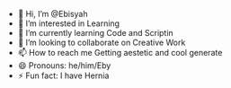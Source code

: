 - 👋 Hi, I’m @Ebisyah
- 👀 I’m interested in Learning
- 🌱 I’m currently learning Code and Scriptin
- 💞️ I’m looking to collaborate on Creative Work
- 📫 How to reach me Getting aestetic and cool generate
- 😄 Pronouns: he/him/Eby
- ⚡ Fun fact: I have Hernia


<!---
Ebisyah/Ebisyah is a ✨ special ✨ repository because its `README.md` (this file) appears on your GitHub profile.
You can click the Preview link to take a look at your changes.
--->
